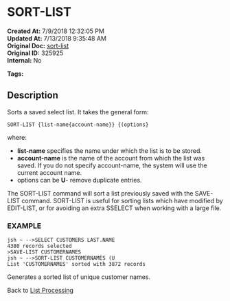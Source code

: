 # SORT-LIST

**Created At:** 7/9/2018 12:32:05 PM  
**Updated At:** 7/13/2018 9:35:48 AM  
**Original Doc:** [sort-list](https://docs.jbase.com/47026-lists/sort-list)  
**Original ID:** 325925  
**Internal:** No  

**Tags:**
<badge text='lists' vertical='middle' />

## Description 

Sorts a saved select list. It takes the general form:

```
SORT-LIST {list-name{account-name}} {(options}
```

where:

- **list-name** specifies the name under which the list is to be stored.
- **account-name** is the name of the account from which the list was saved. If you do not specify account-name, the system will use the current account name.
- options can be
**U**- remove duplicate entries.




The SORT-LIST command will sort a list previously saved with the SAVE-LIST command. SORT-LIST is useful for sorting lists which have modified by EDIT-LIST, or for avoiding an extra SSELECT when working with a large file.



### EXAMPLE

```
jsh ~ -->SELECT CUSTOMERS LAST.NAME
4380 records selected
>SAVE-LIST CUSTOMERNAMES
jsh ~ -->SORT-LIST CUSTOMERNAMES (U
List 'CUSTOMERNAMES' sorted with 3872 records
```

Generates a sorted list of unique customer names.



Back to [List Processing](./../list-processing)
